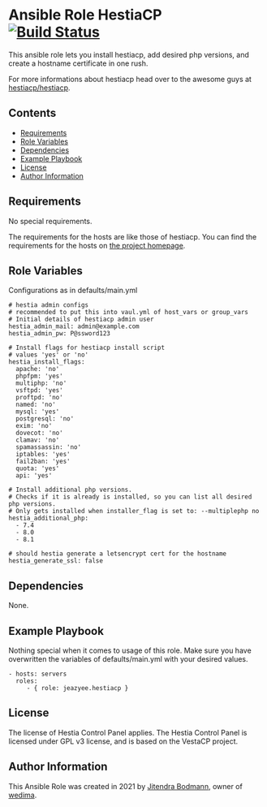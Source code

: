 Ansible Role HestiaCP<br>[![Build Status](https://app.travis-ci.com/jeazyee/ansible-role-hestiacp.svg?branch=master)](https://app.travis-ci.com/jeazyee/ansible-role-hestiacp)
=========

This ansible role lets you install hestiacp, add desired php versions, and create a hostname certificate in one rush. 

For more informations about hestiacp head over to the awesome guys at <a href="https://github.com/hestiacp/hestiacp"> hestiacp/hestiacp</a>.

Contents
-----------
- [Requirements](#requirements)
- [Role Variables](#role-variables)
- [Dependencies](#dependencies)
- [Example Playbook](#example-playbook)
- [License](#license)
- [Author Information](#author-information)

Requirements
------------
No special requirements.

The requirements for the hosts are like those of hestiacp. You can find the requirements for the hosts on <a href="https://www.hestiacp.com">the project homepage</a>.

Role Variables
--------------
Configurations as in defaults/main.yml

    # hestia admin configs
    # recommended to put this into vaul.yml of host_vars or group_vars
    # Initial details of hestiacp admin user
    hestia_admin_mail: admin@example.com
    hestia_admin_pw: P@ssword123

    # Install flags for hestiacp install script
    # values 'yes' or 'no'
    hestia_install_flags: 
      apache: 'no'
      phpfpm: 'yes'
      multiphp: 'no'
      vsftpd: 'yes'
      proftpd: 'no'
      named: 'no'
      mysql: 'yes'
      postgresql: 'no'
      exim: 'no'
      dovecot: 'no'
      clamav: 'no'
      spamassassin: 'no'
      iptables: 'yes'
      fail2ban: 'yes'
      quota: 'yes'
      api: 'yes'

    # Install additional php versions.
    # Checks if it is already is installed, so you can list all desired php versions.
    # Only gets installed when installer_flag is set to: --multiplephp no
    hestia_additional_php:
      - 7.4
      - 8.0
      - 8.1

    # should hestia generate a letsencrypt cert for the hostname
    hestia_generate_ssl: false

Dependencies
------------

None.

Example Playbook
----------------

Nothing special when it comes to usage of this role. Make sure you have overwritten the variables of defaults/main.yml with your desired values.

    - hosts: servers
      roles:
         - { role: jeazyee.hestiacp }

License
-------

The license of Hestia Control Panel applies. The Hestia Control Panel is licensed under GPL v3 license, and is based on the VestaCP project.

Author Information
------------------

This Ansible Role was created in 2021 by <a href="https://github.com/jeazyee">Jitendra Bodmann</a>, owner of <a href="https://www.wedima.de">wedima</a>.
